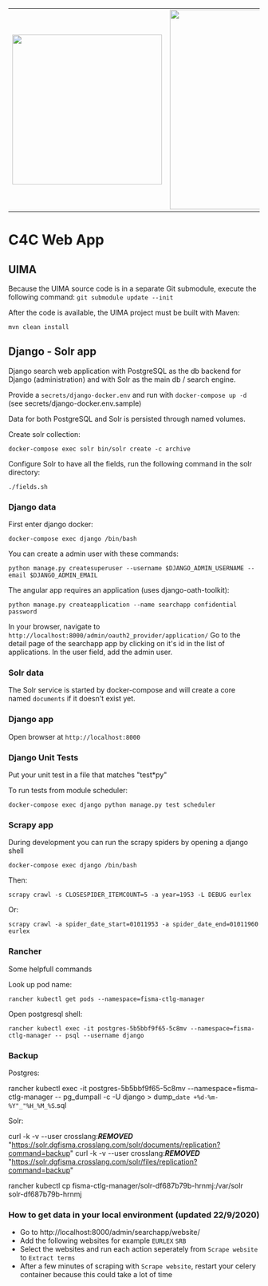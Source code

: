 <table cellspacing="0" cellpadding="0">
    <tr>
        <td><img src="https://user-images.githubusercontent.com/8747446/160939167-1e70640f-ba7d-48fa-93a3-7167520fbbd7.png" width="300"></td>
        <td><img src="https://user-images.githubusercontent.com/8747446/160938749-10b34fed-c9e8-4644-8218-2d61fcae5299.png" width="400"></td>
    </tr>
</table>

# C4C Web App

## UIMA
Because the UIMA source code is in a separate Git submodule, execute the following command:
`git submodule update --init`

After the code is available, the UIMA project must be built with Maven:

`mvn clean install`

## Django - Solr app

Django search web application with PostgreSQL as the db backend for Django (administration) and with Solr as the main db / search engine.

Provide a `secrets/django-docker.env` and run with `docker-compose up -d` (see secrets/django-docker.env.sample)

Data for both PostgreSQL and Solr is persisted through named volumes.

Create solr collection: 

`docker-compose exec solr bin/solr create -c archive`

Configure Solr to have all the fields, run the following command in the solr directory:

`./fields.sh`


### Django data

First enter django docker:

`docker-compose exec django /bin/bash`

You can create a admin user with these commands:

`python manage.py createsuperuser --username $DJANGO_ADMIN_USERNAME --email $DJANGO_ADMIN_EMAIL`

The angular app requires an application (uses django-oath-toolkit):

`python manage.py createapplication --name searchapp confidential password`

In your browser, navigate to `http://localhost:8000/admin/oauth2_provider/application/`
Go to the detail page of the searchapp app by clicking on it's id in the list of applications.
In the user field, add the admin user.


### Solr data

The Solr service is started by docker-compose and will create a core named `documents` if it doesn't exist yet.


### Django app

Open browser at `http://localhost:8000`

### Django Unit Tests

Put your unit test in a file that matches "test\*py"

To run tests from module scheduler:

`docker-compose exec django python manage.py test scheduler`


### Scrapy app

During development you can run the scrapy spiders by opening a django shell

`docker-compose exec django /bin/bash`

Then:

`scrapy crawl -s CLOSESPIDER_ITEMCOUNT=5 -a year=1953 -L DEBUG eurlex`

Or:

`scrapy crawl -a spider_date_start=01011953 -a spider_date_end=01011960 eurlex`


### Rancher

Some helpfull commands

Look up pod name:

`rancher kubectl get pods --namespace=fisma-ctlg-manager`

Open postgresql shell:

`rancher kubectl exec -it postgres-5b5bbf9f65-5c8mv --namespace=fisma-ctlg-manager -- psql --username django`

### Backup

Postgres:

rancher kubectl exec -it postgres-5b5bbf9f65-5c8mv --namespace=fisma-ctlg-manager -- pg_dumpall -c -U django > dump_`date +%d-%m-%Y"_"%H_%M_%S`.sql

Solr:

curl -k -v --user crosslang:***REMOVED*** "https://solr.dgfisma.crosslang.com/solr/documents/replication?command=backup"
curl -k -v --user crosslang:***REMOVED*** "https://solr.dgfisma.crosslang.com/solr/files/replication?command=backup"

rancher kubectl cp fisma-ctlg-manager/solr-df687b79b-hrnmj:/var/solr solr-df687b79b-hrnmj

### How to get data in your local environment (updated 22/9/2020)
- Go to http://localhost:8000/admin/searchapp/website/
- Add the following websites for example `EURLEX` `SRB`
- Select the websites and run each action seperately from `Scrape website` to `Extract terms`
- After a few minutes of scraping with `Scrape website`, restart your celery container because this could take a lot of time
